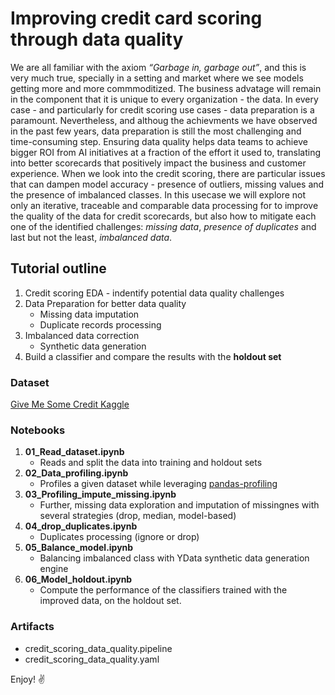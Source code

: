 # Improving credit card scoring through data quality

We are all familiar with the axiom *“Garbage in, garbage out”*, and this is very much true, specially in a setting and market where we see models getting more and more commmoditized. The business advatage will remain in the component that it is unique to every organization - the data.
In every case - and particularly for credit scoring use cases - data preparation is a paramount. Nevertheless, and althoug the achievments we have observed in the past few years, data preparation is still the most challenging and time-consuming step. Ensuring data quality helps data teams to achieve bigger ROI from AI initiatives at a fraction of the effort it used to, translating into better scorecards that positively impact the business and customer experience.
When we look into the credit scoring, there are particular issues that can dampen model accuracy - presence of outliers, missing values and the presence of imbalanced classes.
In this usecase we will explore not only an iterative, traceable and comparable data processing for to improve the quality of the data for credit scorecards, but also how to mitigate each one of the identified challenges: *missing data*, *presence of duplicates* and last but not the least, *imbalanced data*.

## Tutorial outline
1. Credit scoring EDA - indentify potential data quality challenges
2. Data Preparation for better data quality
   * Missing data imputation
   * Duplicate records processing
3. Imbalanced data correction
   * Synthetic data generation
4. Build a classifier and compare the results with the **holdout set**

### Dataset
[Give Me Some Credit Kaggle](https://www.kaggle.com/c/GiveMeSomeCredit)

### Notebooks
1. **01_Read_dataset.ipynb**
   * Reads and split the data into training and holdout sets
2. **02_Data_profiling.ipynb**
   * Profiles a given dataset while leveraging [pandas-profiling](github.com/ydataai/pandas-profiling/)
3. **03_Profiling_impute_missing.ipynb**
   * Further, missing data exploration and imputation of missingnes with several strategies (drop, median, model-based)
4. **04_drop_duplicates.ipynb**
   * Duplicates processing (ignore or drop)
5. **05_Balance_model.ipynb**
   * Balancing imbalanced class with YData synthetic data generation engine
6. **06_Model_holdout.ipynb**
   * Compute the performance of the classifiers trained with the improved data, on the holdout set.

### Artifacts
* credit_scoring_data_quality.pipeline
* credit_scoring_data_quality.yaml

Enjoy! ✌️
